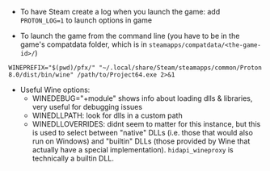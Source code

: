 * To have Steam create a log when you launch the game: add `PROTON_LOG=1` to launch options in game

* To launch the game from the command line (you have to be in the game's compatdata folder, which is in `steamapps/compatdata/<the-game-id>/`)
```
WINEPREFIX="$(pwd)/pfx/" "~/.local/share/Steam/steamapps/common/Proton 8.0/dist/bin/wine" /path/to/Project64.exe 2>&1
```

* Useful Wine options:
    *  WINEDEBUG="+module" shows info about loading dlls & libraries, very useful for debugging issues
    *  WINEDLLPATH: look for dlls in a custom path
    * WINEDLLOVERRIDES: didnt seem to matter for this instance, but this is used to select between "native" DLLs (i.e. those that would also run on Windows) and "builtin" DLLs (those provided by Wine that actually have a special implementation). `hidapi_wineproxy` is technically a builtin DLL.
